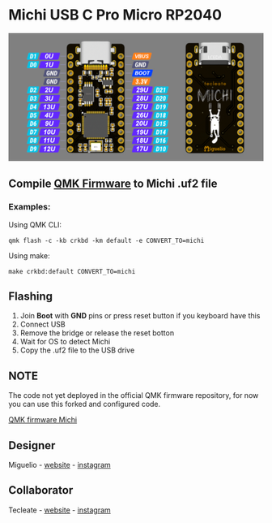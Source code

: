 # Michi USB C Pro Micro RP2040

![michi-pro-micro](https://github.com/ci-bus/michi/blob/master/pinout.jpeg)

## Compile [QMK Firmware](https://docs.qmk.fm/) to Michi .uf2 file 

### Examples:
Using QMK CLI:
```
qmk flash -c -kb crkbd -km default -e CONVERT_TO=michi
```
Using make:
```
make crkbd:default CONVERT_TO=michi
```

## Flashing

1. Join **Boot** with **GND** pins or press reset button if you keyboard have this
2. Connect USB
3. Remove the bridge or release the reset botton
4. Wait for OS to detect Michi
5. Copy the .uf2 file to the USB drive

## NOTE

The code not yet deployed in the official QMK firmware repository, for now you can use this forked and configured code.

[QMK firmware Michi](https://github.com/ci-bus/qmk_firmware/tree/promicro-michi-rp2040)


## Designer

Miguelio - [website](https://miguelio.com/) - [instagram](https://www.instagram.com/migueliokeyboards/)
  
## Collaborator

Tecleate - [website](https://tecleate.com/) - [instagram](https://www.instagram.com/tecleate/)
